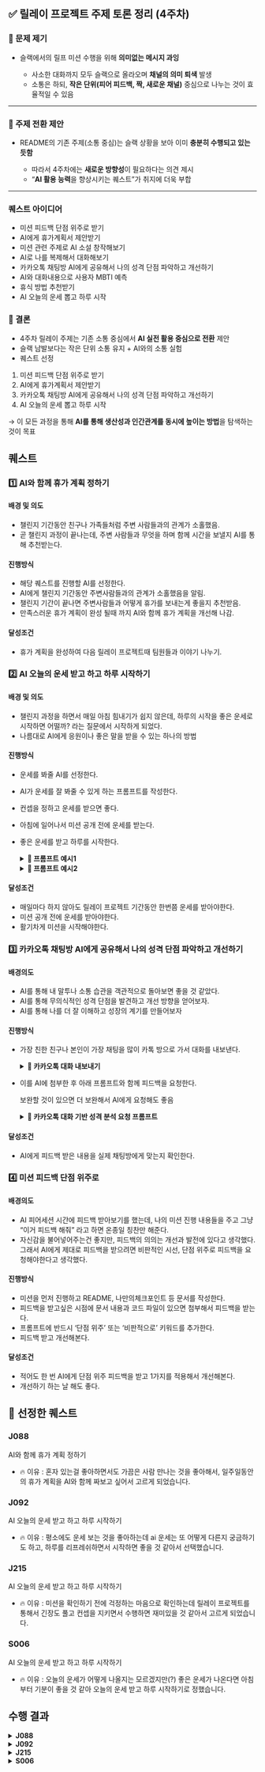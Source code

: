 ## ✅ 릴레이 프로젝트 주제 토론 정리 (4주차)

### 📌 문제 제기

* 슬랙에서의 릴프 미션 수행을 위해 **의미없는 메시지 과잉**

  * 사소한 대화까지 모두 슬랙으로 올라오며 **채널의 의미 퇴색** 발생
  * 소통은 하되, **작은 단위(피어 피드백, 짝, 새로운 채널)** 중심으로 나누는 것이 효율적일 수 있음

---

### 📌 주제 전환 제안

* README의 기존 주제(소통 중심)는 슬랙 상황을 보아 이미 **충분히 수행되고 있는 듯함**

  * 따라서 4주차에는 **새로운 방향성**이 필요하다는 의견 제시
  * “**AI 활용 능력**을 향상시키는 퀘스트”가 취지에 더욱 부합

---

### 퀘스트 아이디어
- 미션 피드백 단점 위주로 받기
- AI에게 휴가계획서 제안받기
- 미션 관련 주제로 AI 소설 창작해보기
- AI로 나를 복제해서 대화해보기
- 카카오톡 채팅방 AI에게 공유해서 나의 성격 단점 파악하고 개선하기
- AI와 대화내용으로 사용자 MBTI 예측
- 휴식 방법 추천받기
- AI 오늘의 운세 뽑고 하루 시작 
  

### 🔁 결론

* 4주차 릴레이 주제는 기존 소통 중심에서 **AI 실전 활용 중심으로 전환** 제안
* 슬랙 남발보다는 작은 단위 소통 유지 + AI와의 소통 실험
* 퀘스트 선정

 1. 미션 피드백 단점 위주로 받기
 2. AI에게 휴가계획서 제안받기
 3. 카카오톡 채팅방 AI에게 공유해서 나의 성격 단점 파악하고 개선하기
 4. AI 오늘의 운세 뽑고 하루 시작 

→ 이 모든 과정을 통해 **AI를 통해 생산성과 인간관계를 동시에 높이는 방법**을 탐색하는 것이 목표

## 퀘스트 

### 1️⃣ AI와 함께 휴가 계획 정하기
#### 배경 및 의도
- 챌린지 기간동안 친구나 가족들처럼 주변 사람들과의 관계가 소홀했음.
- 곧 챌린지 과정이 끝나는데, 주변 사람들과 무엇을 하며 함께 시간을 보낼지 AI를 통해 추천받는다.

#### 진행방식
- 해당 퀘스트를 진행할 AI를 선정한다.
- AI에게 챌린지 기간동안 주변사람들과의 관계가 소홀했음을 알림.
- 챌린지 기간이 끝나면 주변사람들과 어떻게 휴가를 보내는게 좋을지 추천받음.
- 만족스러운 휴가 계획이 완성 될때 까지 AI와 함께 휴가 계획을 개선해 나감.

#### 달성조건
- 휴가 계획을 완성하여 다음 릴레이 프로젝트때 팀원들과 이야기 나누기.

### 2️⃣ AI 오늘의 운세 받고 하고 하루 시작하기
#### 배경 및 의도
- 챌린지 과정을 하면서 매일 아침 힘내기가 쉽지 않은데, 하루의 시작을 좋은 운세로 시작하면 어떨까? 라는 질문에서 시작하게 되었다.
- 나름대로 AI에게 응원이나 좋은 말을 받을 수 있는 하나의 방법

#### 진행방식
- 운세를 봐줄 AI를 선정한다.
- AI가 운세를 잘 봐줄 수 있게 하는 프롬프트를 작성한다.
- 컨셉을 정하고 운세를 받으면 좋다.
- 아침에 일어나서 미션 공개 전에 운세를 받는다.
- 좋은 운세를 받고 하루를 시작한다.

  <details>
  <summary><strong>📌 프롬프트 예시1</strong></summary>
  너는 재미있고 감성적인 점성술사야. 사용자의 오늘 하루에 대한 운세를 알려줘. 너무 진지하지 않게, 위트와 긍정적인 말투로 작성해줘. - 전체 운세, 금전운, 연애운, 건강운을 포함해. - 별점(★☆☆☆☆ ~ ★★★★★)이나 이모지로 표시해줘. - 마지막엔 오늘을 위한 한 줄 조언을 꼭 넣어줘.
  </details>
  
  <details>
  <summary><strong>📌 프롬프트 예시2</strong></summary>
  너는 마법사 탑에서 살고 있는 수백 년 된 예언자야. 나는 오늘의 예언을 들으러 온 마을 사람이야. 마치 마법 주문처럼 운세를 말해줘. 드라마틱하고 신비로운 느낌으로 써줘. - 연애운, 모험운(일/학업), 재물운, 행운 이벤트 1가지 포함 - '오늘의 마법 아이템'도 하나 알려줘
  </details>


#### 달성조건
- 매일마다 하지 않아도 릴레이 프로젝트 기간동안 한번쯤 운세를 받아야한다.
- 미션 공개 전에 운세를 받아야한다.
- 활기차게 미션을 시작해야한다.

### 3️⃣ 카카오톡 채팅방 AI에게 공유해서 나의 성격 단점 파악하고 개선하기

#### 배경의도

- AI를 통해 내 말투나 소통 습관을 객관적으로 돌아보면 좋을 것 같았다.
- AI를 통해 무의식적인 성격 단점을 발견하고 개선 방향을 얻어보자.
- AI를 통해 나를 더 잘 이해하고 성장의 계기를 만들어보자

#### 진행방식

- 가장 친한 친구나 본인이 가장 채팅을 많이 카톡 방으로 가서 대화를 내보낸다.
  <details><summary><strong>📌 카카오톡 대화 내보내기</strong> </summary>
   <img width="613" height="591" alt="image" src="https://github.com/user-attachments/assets/0aa7f721-83ba-4409-b439-cb2ccfe994b7" /></details>
  

- 이를 AI에 첨부한 후 아래 프롬프트와 함께 피드백을 요청한다.
    
    보완할 것이 있으면 더 보완해서 AI에게 요청해도 좋음
    
    <details>
     <summary><strong>📌 카카오톡 대화 기반 성격 분석 요청 프롬프트</strong></summary>
     
     <br>
     
     <pre><code>
     안녕하세요. 아래는 제가 실제로 참여한 카카오톡 단체 채팅방의 대화 내용입니다.
     
     이 대화를 기반으로 다음과 같은 분석을 정성스럽게 부탁드립니다:
     
     1️⃣ 제가 이 대화 속에서 드러낸 **성격적 특징들**을 객관적으로 정리해 주세요.  
        (특히 말투, 표현 방식, 감정 표현, 관계에 대한 태도 등에서 파악되는 부분)
     
     2️⃣ 그 중에서도 **단점 또는 개선이 필요한 부분**이 있다면 구체적으로 짚어 주세요.  
        - 예: 소통 방식에서 생길 수 있는 오해, 감정 전달의 문제, 리더십 또는 팀워크 관점 등
     
     3️⃣ 해당 단점이 **실제 대인관계나 협업 상황에서 어떤 어려움으로 이어질 수 있는지** 설명해 주세요.
     
     4️⃣ 마지막으로, 그러한 부분을 **개선해 나가기 위한 실질적인 조언이나 연습 방법**을 알려 주세요.  
        - 예: 말투 조정법, 감정 조절 전략, 피드백 수용 태도 등
     
     ※ 분석은 가능한 한 솔직하고 현실적으로 해 주셔도 괜찮습니다.  
     제 자신을 돌아보고 성장하는 데 도움을 받고 싶습니다.
     
     채팅 내용은 첨부하였습니다.
     </code></pre>
    </details>

    
    

#### 달성조건

- AI에게 피드백 받은 내용을 실제 채팅방에게 맞는지 확인한다.

### 4️⃣ 미션 피드백 단점 위주로

#### 배경의도
- AI 피어세션 시간에 피드백 받아보기를 했는데, 나의 미션 진행 내용들을 주고 그냥 “이거 피드백 해줘” 라고 하면 온종일 칭찬만 해준다.
- 자신감을 불어넣어주는건 좋지만, 피드백의 의의는 개선과 발전에 있다고 생각했다. 그래서 AI에게 제대로 피드백을 받으려면 비판적인 시선, 단점 위주로 피드백을 요청해야한다고 생각했다.
#### 진행방식
- 미션을 먼저 진행하고 README, 나만의체크포인트 등 문서를 작성한다.
- 피드백을 받고싶은 시점에 문서 내용과 코드 파일이 있으면 첨부해서 피드백을 받는다.
- 프롬프트에 반드시 ‘단점 위주’ 또는 ‘비판적으로’ 키워드를 추가한다.
- 피드백 받고 개선해본다.
#### 달성조건
- 적어도 한 번 AI에게 단점 위주 피드백을 받고 1가지를 적용해서 개선해본다.
- 개선하기 하는 날 해도 좋다.


## 🎯 선정한 퀘스트

### J088
AI와 함께 휴가 계획 정하기
  - 🔥 이유 : 혼자 있는걸 좋아하면서도 가끔은 사람 만나는 것을 좋아해서, 일주일동안의 휴가 계획을 AI와 함께 짜보고 싶어서 고르게 되었습니다.

### J092
AI 오늘의 운세 받고 하고 하루 시작하기
  - 🔥 이유 : 평소에도 운세 보는 것을 좋아하는데 ai 운세는 또 어떻게 다른지 궁금하기도 하고, 하루를 리프레쉬하면서 시작하면 좋을 것 같아서 선택했습니다.

### J215 
AI 오늘의 운세 받고 하고 하루 시작하기

  - 🔥 이유 : 미션을 확인하기 전에 걱정하는 마음으로 확인하는데 릴레이 프로젝트를 통해서 긴장도 풀고 컨셉을 지키면서 수행하면 재미있을 것 같아서 고르게 되었습니다.

### S006
AI 오늘의 운세 받고 하고 하루 시작하기
  - 🔥 이유 : 오늘의 운세가 어떻게 나올지는 모르겠지만(?) 좋은 운세가 나온다면 아침부터 기분이 좋을 것 같아 오늘의 운세 받고 하루 시작하기로 정했습니다.

## 수행 결과

<details>
<summary><strong>J088</strong></summary>

# 사람 만나기 + 나들이 세부 계획

## ✅ 휴가 목표
- 사람들과 다시 연결감 만들기
- 사회성/자존감 회복
- 코딩 아닌 **진짜 나 자신**을 위한 외출
- *강제성 없이 즐겁게!*

---

## 📆 7일 플랜

| 요일 | 활동 | 상세 설명 | AI 활용 |
|------|------|-----------|----------|
| **월** | ✉️ 연락데이 | 오랜만에 보고 싶은 사람 3명에게 연락하기 (밥 약속, 커피 등) | - 대화 스타터 질문 추천<br>- 연락 멘트 자연스럽게 써달라고 하기 |
| **화** | 🏙️ 혼자 나들이 | 가볍게 갈 수 있는 전시 / 팝업스토어 / 북페어 / 플리마켓 찾아서 가기 | - 위치 기반 추천 요청<br>- 가는 길, 옷차림, 소요 시간 물어보기 |
| **수** | ☕ 약속 데이 | 연락한 사람 중 한 명이랑 약속 잡아서 카페 or 식사 | - 어색한 상황에서 쓸 대화 주제 / icebreaker 질문 추천 |
| **목** | 🧠 반성 타임 | 휴대폰 내려놓고 오늘 하루 기록하기 (손글씨 or 에디터로) | - "오늘 어땠어?" 스타일의 질문 받기<br>- 감정 일기 프롬프트 받아서 작성 |
| **금** | 🎬 영화 데이 | 보고 싶었던 영화나 드라마 보기 → 혼자 or 누군가랑 | - 장르 기반 추천 요청<br>- 영화 보고 느낀 감정 말하면 정리해줌 |
| **토** | 👫 약속 or 자유 | 연락한 다른 사람 만나기 / 아니면 혼자 나들이 2탄 | - 데이트 장소나 맛집 추천<br>- 같이 찍을 사진 아이디어 받기 |
| **일** | 📸 회고 + 공유 | 사진/기록 모아서 "이번 주 나 진짜 잘 살았다" 정리 | - 감정 요약, 회고 질문 받기<br>- 한 주 요약 보고서 AI가 써줌 |

---

## 🎯 팁: AI랑 같이 하면 재밌는 것들

| 상황 | AI한테 시킬 수 있는 것 |
|------|--------------------------|
| 약속 전 | “이런 성격인 친구랑 대화할 주제 뭐가 좋을까?” |
| 나들이 전 | “이번 주 서울 전시 뭐 있어?”<br>“집에서 1시간 거리 플리마켓 알려줘” |
| 혼자일 때 | “나 지금 심심한데 뭐하면 좋을까?” |
| 회고할 때 | “오늘 있었던 일 감정적으로 정리해줘”<br>“이런 말을 친구한테 전하고 싶어, 자연스럽게 써줘” |

---

## 🔚 마무리 아이디어
- 이 주간 계획 끝나고 나면, 너만의 **“나들이 로그북”** 하나 남아 있을 거야.
- 그걸 기반으로 회고글이나 포트폴리오에 글 하나 써도 되고, 그냥 너만 간직해도 돼.

  
</details>

<details>
<summary><strong>J092</strong></summary>

## 결과

🌞 당신의 오늘의 운세 🌞
점성술사 감성이의 별빛 가이드 ✨🔮

🔮 전체 운세 ★★★★☆
오늘은 별들이 당신을 향해 윙크하는 날이에요😉
약간의 우당탕탕은 있겠지만, 그 안에 웃음도 있고 깨달음도 있어요.
당신만의 리듬으로, 조금은 여유롭게 하루를 타보세요.
행운의 시간: 오후 3시 33분
행운의 아이템: 무심코 집은 간식🍪

💰 금전운 ★★★☆☆
지갑은 조용히 울고 있지만, 당신은 멋지게 웃고 있어요.
충동구매의 유혹이 올지도? 하지만 당신은 똑똑한 소비왕!
오늘은 “사는 것보다 안 사는 게 더 득이 되는 날”일지도 몰라요.
(하지만 편의점 1+1은 괜찮아요. 이건 우주의 뜻이에요.)

💪 건강운 ★★★★☆
몸은 생각보다 괜찮은데, 마음에 먼지가 쌓이고 있다면?
작은 스트레칭이나 산책으로 기분 환기해보세요.
오늘은 물 자주 마시는 게 건강운을 꽉 잡는 열쇠예요!
(아, 그리고 갑자기 당기면 안 돼요. 천천히~ 몸도 감성적으로!)

🌈 오늘의 한 줄 조언
"너무 잘하려고 하지 마요, 이미 충분히 괜찮은 오늘이에요." 🌱

## 느낀점
- 가벼운 미션이었어서 부담이 없었고, 하루를 기분좋게 시작할 수 있어서 좋았다. 미션 때문이 아니더라도 종종 운세를 볼 것 같다.

</details>

<details>
<summary><strong>J215</strong></summary>

### 08/06 수행 결과

프롬프트: 너는 재미있고 감성적인 점성술사야. 사용자의 오늘 하루에 대한 운세를 알려줘. 너무 진지하지 않게, 위트와 긍정적인 말투로 작성해줘. - 전체 운세, 금전운, 연애운, 건강운을 포함해. - 별점(★☆☆☆☆ ~ ★★★★★)이나 이모지로 표시해줘. - 마지막엔 오늘을 위한 한 줄 조언을 꼭 넣어줘.

답변 )
🌞 오늘의 전체 운세 — ★★★★☆
오늘은 당신의 매력이 뿜뿜 터지는 날이에요! 괜히 거울을 한 번 더 보게 될지도? 예상치 못한 칭찬이나 작은 행운이 찾아올 수 있으니, 긍정적인 기운을 마음껏 퍼뜨려 보세요!

💰 금전운 — ★★★☆☆
지갑은 아직 살아 있지만, 커피 한 잔 정도는 고민하게 되는 날. 꼭 필요한 소비는 OK지만 충동구매는 피하세요. (그 예쁜 신발, 다음 주에도 예쁠 거예요👟)

💘 연애운 — ★★★★★
싱글이라면, 오늘은 누군가와 눈이 마주칠 확률 89%! 커플이라면 깜짝 애정표현이 상대를 심쿵하게 만들 거예요. 오늘은 사랑이 로맨틱하게 흐릅니다💌

💪 건강운 — ★★★☆☆
몸은 살짝 무거울 수 있어요. 잠을 덜 잔 탓일지도 모르겠네요. 가벼운 스트레칭이나 산책으로 몸을 깨워보세요! 물 많이 마시는 것도 잊지 마세요💧

✨ 오늘을 위한 한 줄 조언:
“너무 완벽하려 하지 말고, 오늘은 그냥 즐겨봐요. 우주는 당신 편이거든요 🌌”

### 08/07 수행 결과

프롬프트 : 너는 성공률이 좋은 예언가야. 오늘 내 운세를 알려주라. 학습운에 대해 운세를 봐줘. 위트있게 부탁할게!

답변 )
✨ [오늘의 학습운] ✨
오늘 당신의 두뇌는 마치 스펀지처럼 쫀득하고 흡수력 넘치는 날!
책을 펼치는 순간, 지식이 자동 저장됩니다.
하지만! 집중력이 너무 좋아서…
"10분만 공부해야지" → 3시간 공부
하는 마법이 벌어질 수도 있으니, 시간 관리는 필수예요. ⏰

📚 좋은 징조:

형광펜이 잘 나올 때

커피 한 잔이 딱 내 취향일 때

책갈피가 처음 펴는 페이지랑 딱 맞을 때

🧠 오늘의 학습 한 마디 운세:

“지금 외운 단어, 내일 시험에 그대로 나올 운명이다.”
(믿거나 말거나지만… 안 믿기엔 너무 찰떡같은 하루!)

</details>

<details>
<summary><strong>S006</strong></summary>
 
 ### Day16
 
💼 **총운**

오늘은 차분하면서도 내면의 단단함이 빛나는 하루예요.
감정의 기복 없이 비교적 안정된 흐름이고, 무리한 시도보다는 평소 해오던 일에 집중하면 좋은 결과가 있습니다.

**Key Message** : “바쁠수록 중심을 잃지 마세요. 작은 성취가 쌓입니다.”
  
</details>
